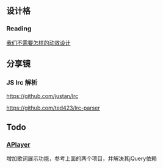 ## 设计格

### Reading

[我们不需要怎样的动效设计](http://www.infoier.com/%E6%88%91%E4%BB%AC%E4%B8%8D%E9%9C%80%E8%A6%81%E6%80%8E%E6%A0%B7%E7%9A%84%E5%8A%A8%E6%95%88%E8%AE%BE%E8%AE%A1/)

## 分享镜

### JS lrc 解析

https://github.com/justan/lrc

https://github.com/ted423/lrc-parser

## Todo

### [APlayer](https://github.com/DIYgod/APlayer)

增加歌词展示功能，参考上面的两个项目，并解决其jQuery依赖

